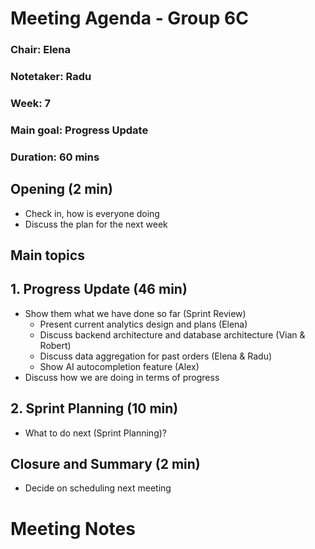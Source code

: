 # Meeting Agenda - Group 6C

### Chair: Elena

### Notetaker: Radu

### Week: 7

### Main goal: Progress Update

### Duration: 60 mins

## **Opening** (2 min)

- Check in, how is everyone doing
- Discuss the plan for the next week

## **Main topics**

## 1. Progress Update (46 min)

- Show them what we have done so far (Sprint Review)
    - Present current analytics design and plans (Elena)
    - Discuss backend architecture and database architecture (Vian & Robert)
    - Discuss data aggregation for past orders (Elena & Radu)
    - Show AI autocompletion feature (Alex)
- Discuss how we are doing in terms of progress


## 2. Sprint Planning (10 min)

- What to do next (Sprint Planning)?


## **Closure and Summary** (2 min)

- Decide on scheduling next meeting

# Meeting Notes


